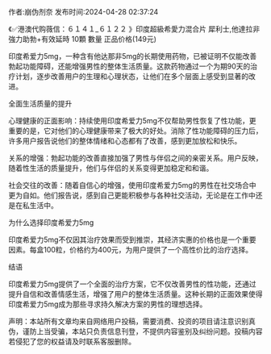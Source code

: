 <p>作者:崩伪剂奈 发布时间:2024-04-28 02:37:24</p>
<p>《✅港澳代购薇信：６１４１_６１２２ 》印度超級希愛力混合片 犀利士,他達拉非 強力助勃+有效延時 10顆 數量 正品价格(149元) </p>
									<p>印度希爱力5mg，一种含有他达那非5mg的长期使用药物，已被证明不仅能改善勃起功能障碍，还能增强男性的整体生活质量。这款药物通过一个为期90天的治疗计划，逐步改善用户的生理和心理状态，让他们在多个层面上感受到显著的改进。</p><p></p><p>全面生活质量的提升</p><p></p><p>心理健康的正面影响：持续使用印度希爱力5mg不仅帮助男性恢复了性功能，更重要的是，它对他们的心理健康带来了极大的好处。消除了性功能障碍的压力后，许多用户报告说他们的整体情绪和心态都有了改善，感到更加放松和快乐。</p><p></p><p>关系的增强：勃起功能的改善直接加强了男性与伴侣之间的亲密关系。用户反映，随着性生活的质量提升，他们与伴侣的关系变得更加稳定和和谐。</p><p></p><p>社会交往的改善：随着自信心的增强，使用印度希爱力5mg的男性在社交场合中更为自如。他们报告说，感到自己更能积极参与各种社交活动，无论是在工作中还是在私生活中。</p><p></p><p>为什么选择印度希爱力5mg</p><p></p><p>印度希爱力5mg不仅因其治疗效果而受到推崇，其经济实惠的价格也是一个重要因素。每盒100粒，价格约为400元，为用户提供了一个高性价比的治疗选择。</p><p></p><p>结语</p><p></p><p>印度希爱力5mg提供了一个全面的治疗方案，它不仅改善男性的性功能，还通过提升自信和改善情感生活，增强了用户的整体生活质量。这种长期的正面效果使得印度希爱力5mg成为那些寻求持久解决方案的男性的理想选择。</p>				声明：本站所有文章均来自网络用户投稿，需要消费、投资的项目请注意识别真伪，谨防上当受骗，本站只负责信息刊登，不提供内容鉴别及纠纷问题。投稿内容若侵犯了您的权益请及时联系客服删除。				
